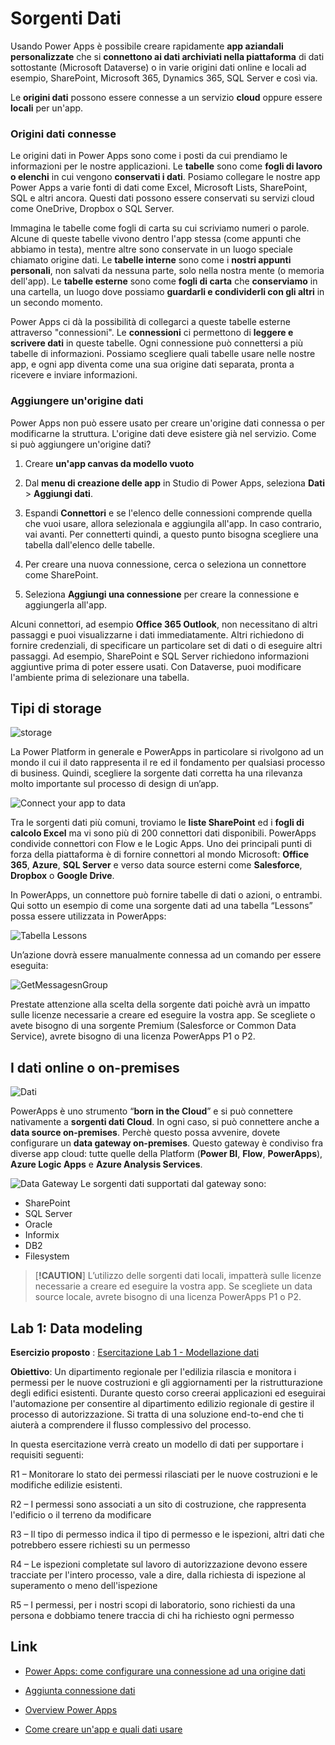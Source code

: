 
# Sorgenti Dati

Usando Power Apps è possibile creare rapidamente **app aziandali personalizzate** che si **connettono ai dati archiviati nella piattaforma** di dati sottostante (Microsoft Dataverse) o in varie origini dati online e locali ad esempio, SharePoint, Microsoft 365, Dynamics 365, SQL Server e così via. 

Le **origini dati** possono essere connesse a un servizio **cloud** oppure essere **locali** per un'app.

### Origini dati connesse

Le origini dati in Power Apps sono come i posti da cui prendiamo le informazioni per le nostre applicazioni. Le **tabelle** sono come **fogli di lavoro o elenchi** in cui vengono **conservati i dati**. Posiamo collegare le nostre app Power Apps a varie fonti di dati come Excel, Microsoft Lists, SharePoint, SQL e altri ancora. Questi dati possono essere conservati su servizi cloud come OneDrive, Dropbox o SQL Server.

Immagina le tabelle come fogli di carta su cui scriviamo numeri o parole. Alcune di queste tabelle vivono dentro l'app stessa (come appunti che abbiamo in testa), mentre altre sono conservate in un luogo speciale chiamato origine dati. Le **tabelle interne** sono come i **nostri appunti personali**, non salvati da nessuna parte, solo nella nostra mente (o memoria dell'app). Le **tabelle esterne** sono come **fogli di carta** che **conserviamo** in una cartella, un luogo dove possiamo **guardarli e condividerli con gli altri** in un secondo momento.

Power Apps ci dà la possibilità di collegarci a queste tabelle esterne attraverso "connessioni". Le **connessioni** ci permettono di **leggere e scrivere dati** in queste tabelle. Ogni connessione può connettersi a più tabelle di informazioni. Possiamo scegliere quali tabelle usare nelle nostre app, e ogni app diventa come una sua origine dati separata, pronta a ricevere e inviare informazioni.

### Aggiungere un'origine dati

Power Apps non può essere usato per creare un'origine dati connessa o per modificarne la struttura. L'origine dati deve esistere già nel servizio. Come si può aggiungere un'origine dati?

1. Creare **un'app canvas da modello vuoto**

1. Dal **menu di creazione delle app** in Studio di Power Apps, seleziona **Dati** > **Aggiungi dati**.

1. Espandi **Connettori** e se l'elenco delle connessioni comprende quella che vuoi usare, allora selezionala e aggiungila all'app. In caso contrario, vai avanti. Per connetterti quindi, a questo punto bisogna scegliere una tabella dall'elenco delle tabelle. 

1. Per creare una nuova connessione, cerca o seleziona un connettore come SharePoint. 

1. Seleziona **Aggiungi una connessione** per creare la connessione e aggiungerla all'app.

Alcuni connettori, ad esempio **Office 365 Outlook**, non necessitano di altri passaggi e puoi visualizzarne i dati immediatamente. Altri richiedono di fornire credenziali, di specificare un particolare set di dati o di eseguire altri passaggi. Ad esempio, SharePoint e SQL Server richiedono informazioni aggiuntive prima di poter essere usati. Con Dataverse, puoi modificare l'ambiente prima di selezionare una tabella.

## Tipi di storage

![storage](/img/power-apps/storage.png)

La Power Platform in generale e PowerApps in particolare si rivolgono ad un mondo il cui il dato rappresenta il re ed il fondamento per qualsiasi processo di business. Quindi, scegliere la sorgente dati corretta ha una rilevanza molto importante sul processo di design di un’app.

![Connect your app to data](/img/power-apps/connect-to-data.png)

Tra le sorgenti dati più comuni, troviamo le **liste SharePoint** ed i **fogli di calcolo Excel** ma vi sono più di 200 connettori dati disponibili.
PowerApps condivide connettori con Flow e le Logic Apps. Uno dei principali punti di forza della piattaforma è di fornire connettori al mondo Microsoft: **Office 365**, **Azure**, **SQL Server** e verso data source esterni come **Salesforce**, **Dropbox** o **Google Drive**.

In PowerApps, un connettore può fornire tabelle di dati o azioni, o entrambi.
Qui sotto un esempio di come una sorgente dati ad una tabella “Lessons” possa essere utilizzata in PowerApps:

![Tabella Lessons](/img/power-apps/lessons.png)

Un’azione dovrà essere manualmente connessa ad un comando per essere eseguita:

![GetMessagesnGroup](/img/power-apps/actionGetMessages.png)

Prestate attenzione alla scelta della sorgente dati poichè avrà un impatto sulle licenze necessarie a creare ed eseguire la vostra app.
Se scegliete o avete bisogno di una sorgente Premium (Salesforce or Common Data Service), avrete bisogno di una licenza PowerApps P1 o P2.

## I dati online o on-premises
![Dati](/img/power-apps/datii.png)

PowerApps è uno strumento “**born in the Cloud**” e si può connettere nativamente a **sorgenti dati Cloud**.
In ogni caso, si può connettere anche a **data source on-premises**. Perchè questo possa avvenire, dovete configurare un **data gateway on-premises**. Questo gateway è condiviso fra diverse app cloud: tutte quelle della Platform (**Power BI**, **Flow**, **PowerApps**), **Azure Logic Apps** e **Azure Analysis Services**.

![Data Gateway](/img/power-apps/datagateway.png)
Le sorgenti dati supportati dal gateway sono:

- SharePoint
- SQL Server
- Oracle
- Informix
- DB2
- Filesystem

> [**!CAUTION**]
> L’utilizzo delle sorgenti dati locali, impatterà sulle licenze necessarie a creare ed eseguire la vostra app. Se scegliete un data source locale, avrete bisogno di una licenza PowerApps P1 o P2.

## Lab 1: Data modeling

**Esercizio proposto** : [Esercitazione Lab 1 - Modellazione dati](https://microsoftlearning.github.io/PL-400_Microsoft-Power-Platform-Developer/Instructions/Labs/LAB%5BPL-400%5D_Lab01_Data_Modeling.html) 

**Obiettivo**: Un dipartimento regionale per l'edilizia rilascia e monitora i permessi per le nuove costruzioni e gli aggiornamenti per la ristrutturazione degli edifici esistenti. Durante questo corso creerai applicazioni ed eseguirai l'automazione per consentire al dipartimento edilizio regionale di gestire il processo di autorizzazione. Si tratta di una soluzione end-to-end che ti aiuterà a comprendere il flusso complessivo del processo.

In questa esercitazione verrà creato un modello di dati per supportare i requisiti seguenti:

R1 – Monitorare lo stato dei permessi rilasciati per le nuove costruzioni e le modifiche edilizie esistenti.

R2 – I permessi sono associati a un sito di costruzione, che rappresenta l'edificio o il terreno da modificare

R3 – Il tipo di permesso indica il tipo di permesso e le ispezioni, altri dati che potrebbero essere richiesti su un permesso

R4 – Le ispezioni completate sul lavoro di autorizzazione devono essere tracciate per l'intero processo, vale a dire, dalla richiesta di ispezione al superamento o meno dell'ispezione

R5 – I permessi, per i nostri scopi di laboratorio, sono richiesti da una persona e dobbiamo tenere traccia di chi ha richiesto ogni permesso



## Link

- [Power Apps: come configurare una connessione ad una origine dati](https://appin5minuti.it/power-apps-come-configurare-una-connessione-ad-una-origine-dati/)

- [Aggiunta connessione dati](https://learn.microsoft.com/it-it/power-apps/maker/canvas-apps/add-data-connection)

- [Overview Power Apps](https://learn.microsoft.com/it-it/power-apps/powerapps-overview)

- [Come creare un'app e quali dati usare](https://www.resolve-consulenza.it/ispirazioni/powerapps-scelte-da-effettuare-quando-utilizzate-lo-strumento/)

